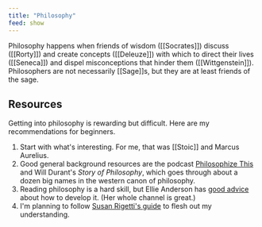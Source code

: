 ```yaml
---
title: "Philosophy"
feed: show
---
```


Philosophy happens when friends of wisdom ([[Socrates]]) discuss ([[Rorty]]) and create concepts ([[Deleuze]]) with which to direct their lives ([[Seneca]]) and dispel misconceptions that hinder them ([[Wittgenstein]]). Philosophers are not necessarily [[Sage]]s, but they are at least friends of the sage.

## Resources

Getting into philosophy is rewarding but difficult. Here are my recommendations for beginners.

1. Start with what's interesting. For me, that was [[Stoic]] and Marcus Aurelius. 
2. Good general background resources are the podcast [Philosophize This](https://www.philosophizethis.org/) and Will Durant's _Story of Philosophy_, which goes through about a dozen big names in the western canon of philosophy.
3. Reading philosophy is a hard skill, but Ellie Anderson has [good advice](https://www.youtube.com/watch?v=-Pj26s8u6Vo) about how to develop it. (Her whole channel is great.)
4. I'm planning to follow [Susan Rigetti's guide](https://www.susanrigetti.com/philosophy) to flesh out my understanding.